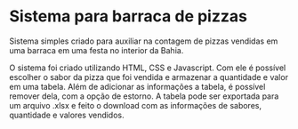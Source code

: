 # Sistema para barraca de pizzas
Sistema simples criado para auxiliar na contagem de pizzas vendidas em uma barraca em uma festa no interior da Bahia.

O sistema foi criado utilizando HTML, CSS e Javascript. Com ele é possível escolher o sabor da pizza que foi vendida e armazenar a quantidade e valor em uma tabela. Além de adicionar as informações a tabela, é possível remover dela, com a opção de estorno. A tabela pode ser exportada para um arquivo .xlsx e feito o download com as informações de sabores, quantidade e valores vendidos.
